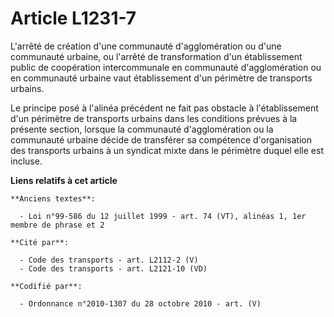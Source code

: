 # Article L1231-7

L'arrêté de création d'une communauté d'agglomération ou d'une communauté urbaine, ou l'arrêté de transformation d'un
établissement public de coopération intercommunale en communauté d'agglomération ou en communauté urbaine vaut établissement
d'un périmètre de transports urbains.

Le principe posé à l'alinéa précédent ne fait pas obstacle à l'établissement d'un périmètre de transports urbains dans les
conditions prévues à la présente section, lorsque la communauté d'agglomération ou la communauté urbaine décide de transférer
sa compétence d'organisation des transports urbains à un syndicat mixte dans le périmètre duquel elle est incluse.

**Liens relatifs à cet article**

	**Anciens textes**:

	  - Loi n°99-586 du 12 juillet 1999 - art. 74 (VT), alinéas 1, 1er membre de phrase et 2

	**Cité par**:

	  - Code des transports - art. L2112-2 (V)
	  - Code des transports - art. L2121-10 (VD)

	**Codifié par**:

	  - Ordonnance n°2010-1307 du 28 octobre 2010 - art. (V)
